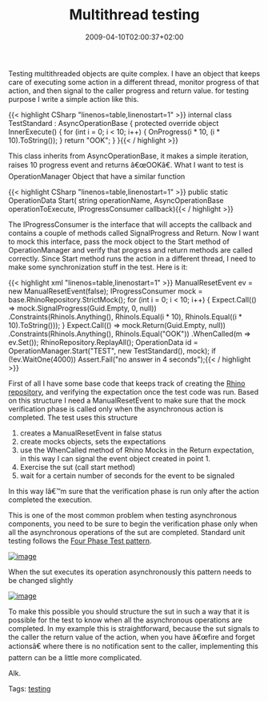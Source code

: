 ﻿---
title: "Multithread testing"
description: ""
date: 2009-04-10T02:00:37+02:00
draft: false
tags: [Testing]
categories: [Testing]
---
Testing multithreaded objects are quite complex. I have an object that keeps care of executing some action in a different thread, monitor progress of that action, and then signal to the caller progress and return value. for testing purpose I write a simple action like this.

{{< highlight CSharp "linenos=table,linenostart=1" >}}
   internal class TestStandard : AsyncOperationBase
   {
      protected override object InnerExecute()
      {
         for (int i = 0; i < 10; i++)
         {
            OnProgress(i * 10, (i * 10).ToString());
         }
         return "OOK";
      }
   }{{< / highlight >}}

<!-- Code inserted with Steve Dunn's Windows Live Writer Code Formatter Plugin.  http://dunnhq.com -->

This class inherits from AsyncOperationBase, it makes a simple iteration, raises 10 progress event and returns â€œOOKâ€. What I want to test is OperationManager Object that have a similar function

{{< highlight CSharp "linenos=table,linenostart=1" >}}
      public static OperationData Start(
         string operationName, 
         AsyncOperationBase operationToExecute, 
         IProgressConsumer callback){{< / highlight >}}

<!-- Code inserted with Steve Dunn's Windows Live Writer Code Formatter Plugin.  http://dunnhq.com -->

The IProgressConsumer is the interface that will accepts the callback and contains a couple of methods called SignalProgress and Return. Now I want to mock this interface, pass the mock object to the Start method of OperationManager and verify that progress and return methods are called correctly. Since Start method runs the action in a different thread, I need to make some synchronization stuff in the test. Here is it:

{{< highlight xml "linenos=table,linenostart=1" >}}
ManualResetEvent ev = new ManualResetEvent(false);
IProgressConsumer mock = base.RhinoRepository.StrictMock<IProgressConsumer>();
for (int i = 0; i < 10; i++)
{
   Expect.Call(() => mock.SignalProgress(Guid.Empty, 0, null))
     .Constraints(RhinoIs.Anything(), RhinoIs.Equal(i * 10), RhinoIs.Equal((i * 10).ToString()));
}
Expect.Call(() => mock.Return(Guid.Empty, null))
   .Constraints(RhinoIs.Anything(), RhinoIs.Equal("OOK"))
   .WhenCalled(m => ev.Set());
RhinoRepository.ReplayAll();
OperationData id = OperationManager.Start("TEST", new TestStandard(), mock);
if (!ev.WaitOne(4000)) Assert.Fail("no answer in 4 seconds");{{< / highlight >}}

<!-- Code inserted with Steve Dunn's Windows Live Writer Code Formatter Plugin.  http://dunnhq.com -->

First of all I have some base code that keeps track of creating the [Rhino repository](http://ayende.com/projects/rhino-mocks.aspx), and verifying the expectation once the test code was run. Based on this structure I need a ManualResetEvent to make sure that the mock verification phase is called only when the asynchronous action is completed. The test uses this structure

1. creates a ManualResetEvent in false status
2. create mocks objects, sets the expectations
3. use the WhenCalled method of Rhino Mocks in the Return expectation, in this way I can signal the event object created in point 1.
4. Exercise the sut (call start method)
5. wait for a certain number of seconds for the event to be signaled

In this way Iâ€™m sure that the verification phase is run only after the action completed the execution.

This is one of the most common problem when testing asynchronous components, you need to be sure to begin the verification phase only when all the asynchronous operations of the sut are completed. Standard unit testing follows the [Four Phase Test pattern](http://xunitpatterns.com/Four%20Phase%20Test.html).

[![image](http://www.codewrecks.com/blog/wp-content/uploads/2009/04/image-thumb.png "image")](http://www.codewrecks.com/blog/wp-content/uploads/2009/04/image.png)

When the sut executes its operation asynchronously this pattern needs to be changed slightly

[![image](http://www.codewrecks.com/blog/wp-content/uploads/2009/04/image-thumb2.png "image")](http://www.codewrecks.com/blog/wp-content/uploads/2009/04/image2.png)

To make this possible you should structure the sut in such a way that it is possible for the test to know when all the asynchronous operations are completed. In my example this is straightforward, because the sut signals to the caller the return value of the action, when you have â€œfire and forget actionsâ€ where there is no notification sent to the caller, implementing this pattern can be a little more complicated.

Alk.

Tags: [testing](http://technorati.com/tag/testing)
